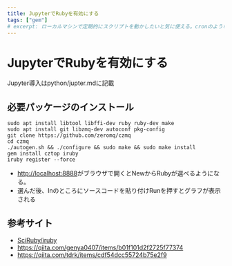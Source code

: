 ```yaml
---
title: JupyterでRubyを有効にする
tags: ["gem"]
# excerpt: ローカルマシンで定期的にスクリプトを動かしたいと気に使える。cronのようなもの。
---
```

# JupyterでRubyを有効にする
Jupyter導入はpython/jupter.mdに記載

## 必要パッケージのインストール
```
sudo apt install libtool libffi-dev ruby ruby-dev make
sudo apt install git libzmq-dev autoconf pkg-config
git clone https://github.com/zeromq/czmq
cd czmq
./autogen.sh && ./configure && sudo make && sudo make install
gem install cztop iruby
iruby register --force
```

- <http://localhost:8888>がブラウザで開くとNewからRubyが選べるようになる。
- 選んだ後、Inのところにソースコードを貼り付けRunを押すとグラフが表示される

## 参考サイト
- [SciRuby/iruby](https://github.com/SciRuby/iruby)
- https://qiita.com/genya0407/items/b01f101d2f2725f77374
- https://qiita.com/tdrk/items/cdf54dcc55724b75e2f9